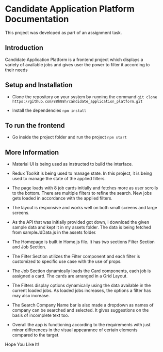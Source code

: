 # Candidate Application Platform Documentation

This project was developed as part of an assignment task.

## Introduction
Candidate Application Platform is a frontend project which displays a variety of available jobs and gives user the power to filter it according to their needs

## Setup and Installation

- Clone the repository on your system by running the command
  `git clone https://github.com/88h88h/candidate_application_platform.git`

- Install the dependencies
  `npm install`


## To run the frontend 

- Go inside the project folder and run the project 
`npm start`

## More Information

- Material UI is being used as instructed to build the interface.

- Redux Toolkit is being used to manage state. In this project, it is being used to manage the state of the applied filters.

- The page loads with 8 job cards initially and fetches more as user scrolls to the bottom. There are multiple filters to refine the search. New jobs gets loaded in accordance with the applied filters.

- The layout is responsive and works well on both small screens and large screens.

- As the API that was initially provided got down, I download the given sample data and kept it in my assets folder. The data is being fetched from sampleJdData.js in the assets folder.

- The Homepage is built in Home.js file. It has two sections Filter Section and Job Section. 

- The Filter Section utilizes the Filter component and each filter is customized to specific use case with the use of props. 

- The Job Section dynamically loads the Card components, each job is assigned a card. The cards are arranged in a Grid Layout.

- The Filters display options dynamically using the data available in the current loaded jobs. As loaded jobs increases, the options a filter has may also increase.

- The Search Company Name bar is also made a dropdown as names of company can be searched and selected. It gives suggestions on the basis of incomplete text too.

- Overall the app is functioning according to the requirements with just minor differences in the visual appearance of certain elements compared to the target.

Hope You Like It!
